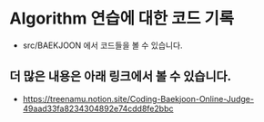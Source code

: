 # Algorithm 연습에 대한 코드 기록
- src/BAEKJOON 에서 코드들을 볼 수 있습니다.

## 더 많은 내용은 아래 링크에서 볼 수 있습니다.
- https://treenamu.notion.site/Coding-Baekjoon-Online-Judge-49aad33fa8234304892e74cdd8fe2bbc
